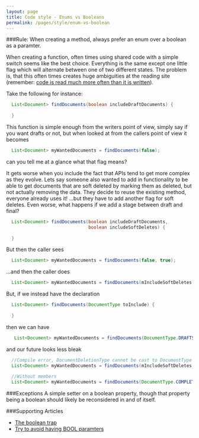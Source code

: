 ```yaml
---
layout: page
title: Code style - Enums vs Booleans
permalink: /pages/style/enum-vs-boolean
---
```


###Rule: When creating a method, always prefer an enum over a boolean as a paramter.

When creating a function, often times using shared code with a simple switch seems like the best choice. Everything is the same except one little flag which will alternate between one of two different states. The problem is, that this often times creates huge ambiguities at the reading site (remember: [code is read much more often than it is written](https://blogs.msdn.microsoft.com/oldnewthing/20070406-00/?p=27343/)). 

Take the following for instance:

```java
  List<Document> findDocuments(boolean includeDraftDocuments) {
  
  }
```

This function is simple enough from the writers point of view, simply say if you want drafts or not, but when looked at from the callers point of view it becomes

```java
  List<Document> myWantedDocuments = findDocuments(false);
```

can you tell me at a glance what that flag means?

It gets worse when you include the fact that APIs tend to get more complex as they evolve. Lets say someone also wanted to add in functionality to be able to get documents that are soft deleted by marking them as deleted, but not actually removing the data. They decide to reuse the existing method, everyone already uses it! ...but they have to add another flag for soft deletes. Even worse, what happens if we add a stage between draft and final?

```java
  List<Document> findDocuments(boolean includeDraftDocuments,
                               boolean includeSoftDeletes) {
  
  }
```

But then the caller sees

```java
  List<Document> myWantedDocuments = findDocuments(false, true);
```

...and then the caller does

```java
  List<Document> myWantedDocuments = findDocuments(mIncludeSoftDeletes, mIncludeDrafts);
```
But, if we instead have the declaration 

```java
  List<Document> findDocuments(DocumentType toInclude) {
  
  }
```
then we can have

```java
   List<Document> myWantedDocuments = findDocuments(DocumentType.DRAFTS);
```
and our future looks less bleak

```java
  //Compile error, DocumentDeletionType cannot be cast to DocumentType
  List<Document> myWantedDocuments = findDocuments(mIncludeSoftDeletes, mIncludeDrafts);
  
  //Without members
  List<Document> myWantedDocuments = findDocuments(DocumentType.COMPLETED, DocumentDeletionType.NOT_DELETED);
```

###Exceptions
A simple setter on a boolean property, though that property being a boolean should likely be reconsidered in and of itself.
  
###Supporting Articles
* [The boolean trap](https://ariya.io/2011/08/hall-of-api-shame-boolean-trap)
* [Try to avoid having BOOL paramters](https://blogs.msdn.microsoft.com/oldnewthing/20060828-18/?p=29953)  
